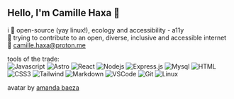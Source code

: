 
## Hello, I'm Camille Haxa 👾

  i :purple_heart: open-source (yay linux!), ecology and accessibility - a11y  
  :floppy_disk: trying to contribute to an open, diverse, inclusive and accessible internet  
  :mushroom: camille.haxa@proton.me
  
  
  tools of the trade:  
  ![Javascript](https://img.shields.io/badge/Javascript-F0DB4F?style=for-the-badge&labelColor=black&logo=javascript&logoColor=F0DB4F)
  ![Astro](https://img.shields.io/badge/Astro-BC52EE?style=for-the-badge&labelColor=black&logo=astro&logoColor=fff)
  ![React](https://img.shields.io/badge/-React-61DBFB?style=for-the-badge&labelColor=black&logo=react&logoColor=61DBFB)
  ![Nodejs](https://img.shields.io/badge/Nodejs-3C873A?style=for-the-badge&labelColor=black&logo=node.js&logoColor=3C873A)
  ![Express.js](https://img.shields.io/badge/Express.js-000000?style=for-the-badge&logo=express&logoColor=white)
  ![Mysql](https://img.shields.io/badge/MySQL-4479A1?style=for-the-badge&logo=mysql&logoColor=fff&labelColor=black)
  ![HTML](https://img.shields.io/badge/HTML5-E34F26?style=for-the-badge&logo=html5&logoColor=white)
  ![CSS3](https://img.shields.io/badge/CSS3-1572B6?style=for-the-badge&logo=css3&logoColor=white)
  ![Tailwind](https://img.shields.io/badge/Tailwind_CSS-092749?style=for-the-badge&logo=tailwindcss&logoColor=06B6D4&labelColor=000000)
  ![Markdown](https://img.shields.io/badge/Markdown-000000?style=for-the-badge&logo=markdown&logoColor=white)
  ![VSCode](https://img.shields.io/badge/Visual_Studio-0078d7?style=for-the-badge&logo=visual%20studio&logoColor=white)
  ![Git](https://img.shields.io/badge/Git-F05032?style=for-the-badge&logo=git&logoColor=white)
  ![Linux](https://img.shields.io/badge/Linux-FCC624?style=for-the-badge&logo=linux&logoColor=black)  



  avatar by [amanda baeza](https://www.instagram.com/amanda.baeza/)

 
<!---
camille-haxa/camille-haxa is a ✨ special ✨ repository because its `README.md` (this file) appears on your GitHub profile.
You can click the Preview link to take a look at your changes.
--->
